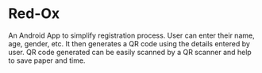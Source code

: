 # Red-Ox
An Android App to simplify registration process. 
User can enter their name, age, gender, etc.
It then generates a QR code using the details entered by user. 
QR code generated can be easily scanned by a QR scanner and help to save paper and time.

